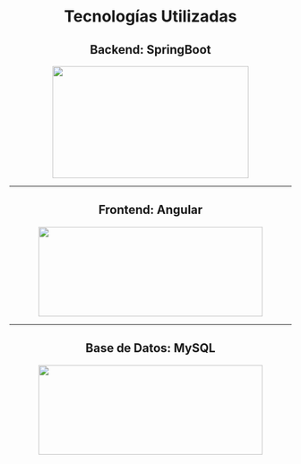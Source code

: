 <h1 align="center"> Tecnologías Utilizadas </h1>

<h2 align="center"> Backend: SpringBoot </h2>

<p align="center"> <img src= "https://github.com/user-attachments/assets/b89069f4-c00b-470b-98c5-297dcac749f2" width="350" height="200"> </p>

-----------------------------
<h2 align="center"> Frontend: Angular </h2>

<p align="center"> <img src= "https://github.com/user-attachments/assets/12d1ca03-27a1-4f54-a9e5-2d4b7e0c1d68" width="400" height="160"> </p>

-----------------------------
<h2 align="center"> Base de Datos: MySQL </h2>

<p align="center"> <img src= "https://github.com/user-attachments/assets/5c03a23d-9d38-42cf-833e-a023653e669f" width="400" height="160"> </p>
